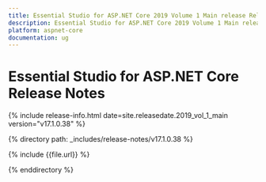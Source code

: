 ```yaml
---
title: Essential Studio for ASP.NET Core 2019 Volume 1 Main release Release Notes  
description: Essential Studio for ASP.NET Core 2019 Volume 1 Main release Release Notes  
platform: aspnet-core
documentation: ug
---
```


# Essential Studio for ASP.NET Core  Release Notes  

{% include release-info.html date=site.releasedate.2019_vol_1_main  version="v17.1.0.38" %} 


{% directory path: _includes/release-notes/v17.1.0.38 %}

{% include {{file.url}} %}

{% enddirectory %}